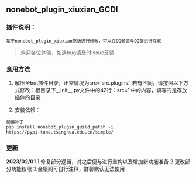 ## nonebot_plugin_xiuxian_GCDI

### 插件说明：
    基于nonebot_plugin_xiuxian原版进行修改，可以在QQ频道与QQ群进行互联

> 欢迎各位体验，如遇bug请及时issue反馈

### 食用方法

1. 解压至bot插件目录，正常情况为src='src.plugins.'
   若有不同，请按照以下方式修改：根目录下__init__.py文件中的42行：src=''中的内容，填写的是存放插件的目录

2. 安装依赖：

```
频道补丁
pip install nonebot_plugin_guild_patch -i https://pypi.tuna.tsinghua.edu.cn/simple/
```

### 更新
**2023/02/01**
1.修复部分逻辑，对之后便与进行重构以及增加新功能准备
2.更改部分功能权限
3.金银阁可自行注释，群聊默认无法使用
